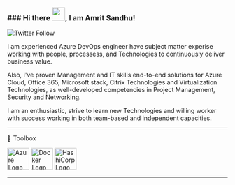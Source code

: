 ### ### Hi there <img src="https://raw.githubusercontent.com/MartinHeinz/MartinHeinz/master/wave.gif" width="30px">, I am Amrit Sandhu!

![Twitter Follow](https://img.shields.io/twitter/follow/real_ASandhu?style=social)

I am experienced Azure DevOps engineer have subject matter experise working with people, processess, and Technologies to continuously deliver business value.

Also, I've proven Management and IT skills end-to-end solutions for Azure Cloud, Office 365, Microsoft stack, Citrix Technologies and Virtualization Technologies, as well-developed competencies in Project Management, Security and Networking.

I am an enthusiastic, strive to learn new Technologies and willing worker with success working in both team-based and independent capacities.

---

🧰 Toolbox

<img src="https://worldvectorlogo.com/download/azure-1.svg" alt="Azure Logo" width="50" height="50"/> <img src="https://worldvectorlogo.com/download/docker-1.svg" alt="Docker Logo" width="50" height="50"/> <img src="https://worldvectorlogo.com/download/hashicorp.svg" alt="HashiCorp Logo" width="50" height="50"/> 

---


<!--
**A-Sandhu/A-Sandhu** is a ✨ _special_ ✨ repository because its `README.md` (this file) appears on your GitHub profile.

Here are some ideas to get you started:

- 🔭 I’m currently working on ...
- 🌱 I’m currently learning ...
- 👯 I’m looking to collaborate on ...
- 🤔 I’m looking for help with ...
- 💬 Ask me about ...
- 📫 How to reach me: ...
- 😄 Pronouns: ...
- ⚡ Fun fact: ...
-->
